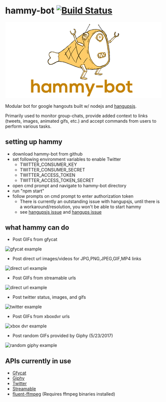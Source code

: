hammy-bot [![Build Status](https://img.shields.io/travis/twbs/bootstrap/v4-dev.svg)](https://travis-ci.org/moosebot/hammy-bot)
=========

![hammy-bot logo](logo.png)

Modular bot for google hangouts built w/ nodejs and [hangupsjs](https://github.com/yakyak/hangupsjs).

Primarily used to monitor group-chats, provide added context to links (tweets, images, animated gifs, etc.) and accept commands from users to perform various tasks.

## setting up hammy

* download hammy-bot from github
* set following environment variables to enable Twitter
  * TWITTER_CONSUMER_KEY
  * TWITTER_CONSUMER_SECRET
  * TWITTER_ACCESS_TOKEN
  * TWITTER_ACCESS_TOKEN_SECRET
* open cmd prompt and navigate to hammy-bot directory
* run "npm start"
* follow prompts on cmd prompt to enter authorization token
  * There is currently an outstanding issue with hangupsjs, until there is a workaround/resolution, you won't be able to start hammy
  * see [hangupsjs issue](https://github.com/yakyak/hangupsjs/issues/52) and [hangups issue](https://github.com/tdryer/hangups/issues/260)

## what hammy can do

* Post GIFs from gfycat

![gfycat example](http://i.imgur.com/bNhzBDA.gif)

* Post direct url images/videos for JPG,PNG,JPEG,GIF,MP4 links

![direct url example](http://i.imgur.com/iv878LP.png)

* Post GIFs from streamable urls

![direct url example](http://i.imgur.com/zUxQSJI.gif)

* Post twitter status, images, and gifs

![twitter example](http://i.imgur.com/l4MtEPK.png)

* Post GIFs from xboxdvr urls

![xbox dvr example](http://i.imgur.com/LBpKKg8.gif)

* Post random GIFs provided by Giphy (5/23/2017)

![random giphy example](http://i.imgur.com/R2jWfYi.gif)


## APIs currently in use
* [Gfycat](https://gfycat.com/api)
* [Giphy](https://github.com/Giphy/GiphyAPI)
* [Twitter](https://dev.twitter.com/rest/public)
* [Streamable](https://streamable.com/documentation)
* [fluent-ffmpeg](https://github.com/fluent-ffmpeg/node-fluent-ffmpeg) (Requires ffmpeg binaries installed)
